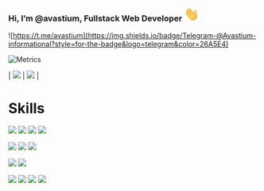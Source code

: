 ### Hi, I’m @avastium, Fullstack Web Developer <img src="wave.gif" width="30px">

![https://t.me/avastium](https://img.shields.io/badge/Telegram-@Avastium-informational?style=for-the-badge&logo=telegram&color=26A5E4)

![Metrics](https://metrics.lecoq.io/avastium?template=classic&config.timezone=Europe%2FMinsk)

| ![](https://github-readme-stats.vercel.app/api?username=avastium&count_private=true&show_icons=true&theme=dark&hide_border=true) | ![](https://github-readme-stats.vercel.app/api/top-langs/?username=avastium&langs_count=8&layout=compact&theme=dark&hide_border=true) |

# Skills
![](https://img.shields.io/badge/JavaScript-3%20yr.-informational?style=for-the-badge&logo=javascript&logoColor=F7DF1E&color=F7DF1E)
![](https://img.shields.io/badge/Node.js-1%20yr.-informational?style=for-the-badge&logo=node.js&logoColor=339933&color=339933)
![](https://img.shields.io/badge/PHP-informational?style=for-the-badge&logo=php&logoColor=white&color=777BB4)
![](https://img.shields.io/badge/C++-informational?style=for-the-badge&logo=c%2b%2b&logoColor=white&color=00599C)

![](https://img.shields.io/badge/React.JS-informational?style=for-the-badge&logo=react&logoColor=white&color=61DAFB)
![](https://img.shields.io/badge/Redux-informational?style=for-the-badge&logo=redux&logoColor=white&color=764ABC)
![](https://img.shields.io/badge/Redux--Saga-informational?style=for-the-badge&logo=redux-saga&logoColor=white&color=999999)

![](https://img.shields.io/badge/MongoDB-informational?style=for-the-badge&logo=mongodb&logoColor=white&color=47A248)
![](https://img.shields.io/badge/MySQL-informational?style=for-the-badge&logo=MySQL&logoColor=white&color=4479A1)

![](https://img.shields.io/badge/npm-informational?style=for-the-badge&logo=npm&logoColor=white&color=C21325)
![](https://img.shields.io/badge/Mongoose.JS-informational?style=for-the-badge&logo=mongodb&logoColor=white&color=47A248)
![](https://img.shields.io/badge/Telegraf.JS-informational?style=for-the-badge&logo=telegram&color=26A5E4)
![](https://img.shields.io/badge/Puppeteer-informational?style=for-the-badge&logo=puppeteer&logoColor=white&color=40B5A4)